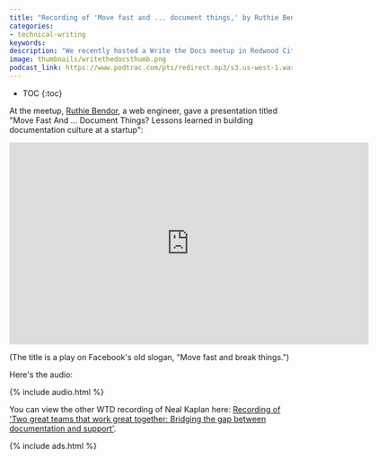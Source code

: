 ```yaml
---
title: "Recording of 'Move fast and ... document things,' by Ruthie Bendor at Write the Docs"
categories:
- technical-writing
keywords:
description: "We recently hosted a Write the Docs meetup in Redwood City with a couple of excellent presenters. A recording of Ruthie Bendor's presentation is below."
image: thumbnails/writethedocsthumb.png
podcast_link: https://www.podtrac.com/pts/redirect.mp3/s3.us-west-1.wasabisys.com/idbwmedia.com/podcasts/ruthiemovefastanddocwtd.mp3
---
```


* TOC
{:toc}

At the meetup, [Ruthie Bendor](https://twitter.com/unruthless), a web engineer, gave a presentation titled "Move Fast And ... Document Things? Lessons learned in building documentation culture at a startup":

<iframe width="640" height="360" src="https://www.youtube.com/embed/mMr16fzjY7M" frameborder="0" allowfullscreen></iframe>

(The title is a play on Facebook's old slogan, "Move fast and break things.")

Here's the audio:

{% include audio.html %}

You can view the other WTD recording of Neal Kaplan here: [Recording of 'Two great teams that work great together: Bridging the gap between documentation and support'](/2016/05/22/neal-kaplan-work-together/).

{% include ads.html %}
